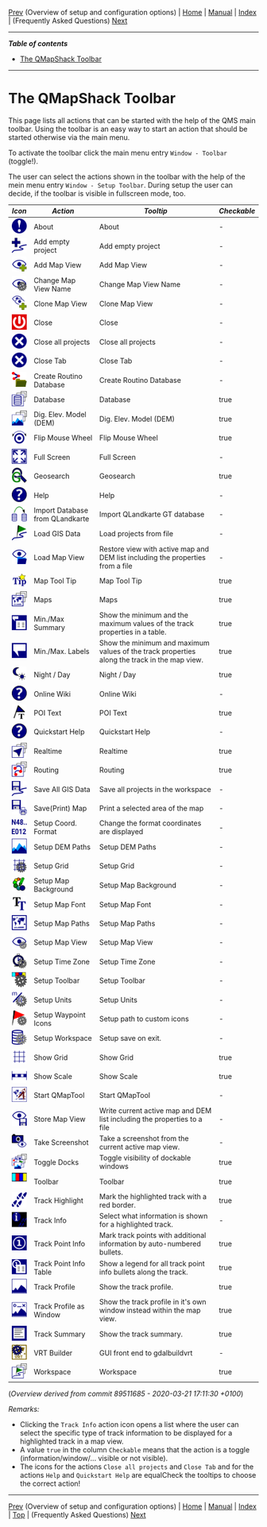 [Prev](AdvSetup) (Overview of setup and configuration options) | [Home](Home) | [Manual](DocMain) | [Index](AxAdvIndex) | (Frequently Asked Questions) [Next](DocFaq)
- - -

***Table of contents***

* [The QMapShack Toolbar](#the-qmapshack-toolbar)

* * * * * * * * * *
 
# The QMapShack Toolbar

This page lists all actions that can be started with the help of the QMS main toolbar. Using the toolbar is an easy way to start an action that should be started otherwise via the main menu.


To activate the toolbar click the main menu entry `Window - Toolbar` (toggle!).

The user can select the actions shown in the toolbar with the help of the mein menu entry `Window - Setup Toolbar`. During setup the user can decide, if the toolbar is visible in fullscreen mode, too.





*Icon*|*Action*|*Tooltip*|*Checkable*|
----|----|----|----|
 ![About](images/DocIcons/Info.png) | About | About | - |  
 ![Add empty project](images/DocIcons/AddProject.png) | Add empty project | Add empty project | - |  
 ![Add Map View](images/DocIcons/AddMapWorkspace.png) | Add Map View | Add Map View | - |  
 ![Change Map View Name](images/DocIcons/EditView.png) | Change Map View Name | Change Map View Name | - |  
 ![Clone Map View](images/DocIcons/CloneMapWorkspace.png) | Clone Map View | Clone Map View | - |  
 ![Close](images/icons/Off.png) | Close | Close | - |  
 ![Close all projects](images/DocIcons/Close.png) | Close all projects | Close all projects | - |  
 ![Close Tab](images/DocIcons/Close.png) | Close Tab | Close Tab | - |  
 ![Create Routino Database](images/DocIcons/RouteSetup.png) | Create Routino Database | Create Routino Database | - |  
 ![Database](images/DocIcons/ToggleDatabase.png) | Database | Database | true |  
 ![Dig. Elev. Model (DEM)](images/DocIcons/ToggleDem.png) | Dig. Elev. Model (DEM) | Dig. Elev. Model (DEM) | true |  
 ![Flip Mouse Wheel](images/DocIcons/MouseWheel.png) | Flip Mouse Wheel | Flip Mouse Wheel | true |  
 ![Full Screen](images/DocIcons/FullScreen.png) | Full Screen | Full Screen | - |  
 ![Geosearch](images/DocIcons/SearchGoogle.png) | Geosearch | Geosearch | true |  
 ![Help](images/DocIcons/Help.png) | Help | Help | - |  
 ![Import Database from QLandkarte](images/DocIcons/DatabaseConvert.png) | Import Database from QLandkarte | Import QLandkarte GT database | - |  
 ![Load GIS Data](images/DocIcons/LoadGIS.png) | Load GIS Data | Load projects from file | - |  
 ![Load Map View](images/DocIcons/LoadView.png) | Load Map View | Restore view with active map and DEM list including the properties from a file | - |  
 ![Map Tool Tip](images/DocIcons/ToolTip.png) | Map Tool Tip | Map Tool Tip | true |  
 ![Maps](images/DocIcons/ToggleMaps.png) | Maps | Maps | true |  
 ![Min./Max Summary](images/icons/LabelInfo.png) | Min./Max Summary | Show the minimum and the maximum values of the track properties in a table. | true |  
 ![Min./Max. Labels](images/icons/Label.png) | Min./Max. Labels | Show the minimum and maximum values of the track properties along the track in the map view. | true |  
 ![Night / Day](images/DocIcons/NightDay.png) | Night / Day | Night / Day | true |  
 ![Online Wiki](images/DocIcons/Help.png) | Online Wiki | Online Wiki | - |  
 ![POI Text](images/DocIcons/POIText.png) | POI Text | POI Text | true |  
 ![Quickstart Help](images/DocIcons/Help.png) | Quickstart Help | Quickstart Help | - |  
 ![Realtime](images/DocIcons/ToggleRealTime.png) | Realtime | Realtime | true |  
 ![Routing](images/DocIcons/ToggleRouter.png) | Routing | Routing | true |  
 ![Save All GIS Data](images/DocIcons/SaveAllGIS.png) | Save All GIS Data | Save all projects in the workspace | - |  
 ![Save(Print) Map](images/DocIcons/PrintSave.png) | Save(Print) Map | Print a selected area of the map | - |  
 ![Setup Coord. Format](images/DocIcons/SetupCoordFormat.png) | Setup Coord. Format | Change the format coordinates are displayed | - |  
 ![Setup DEM Paths](images/DocIcons/FolderDEM.png) | Setup DEM Paths | Setup DEM Paths | - |  
 ![Setup Grid](images/DocIcons/GridSetup.png) | Setup Grid | Setup Grid | - |  
 ![Setup Map Background](images/icons/SelectColor.png) | Setup Map Background | Setup Map Background | - |  
 ![Setup Map Font](images/DocIcons/Font.png) | Setup Map Font | Setup Map Font | - |  
 ![Setup Map Paths](images/DocIcons/FolderMap.png) | Setup Map Paths | Setup Map Paths | - |  
 ![Setup Map View](images/DocIcons/SetupMapWorkspace.png) | Setup Map View | Setup Map View | - |  
 ![Setup Time Zone](images/DocIcons/TimeZoneSetup.png) | Setup Time Zone | Setup Time Zone | - |  
 ![Setup Toolbar](images/DocIcons/ToolBarSetup.png) | Setup Toolbar | Setup Toolbar | - |  
 ![Setup Units](images/DocIcons/UnitSetup.png) | Setup Units | Setup Units | - |  
 ![Setup Waypoint Icons](images/DocIcons/SetupWptSym.png) | Setup Waypoint Icons | Setup path to custom icons | - |  
 ![Setup Workspace](images/DocIcons/DatabaseSetup.png) | Setup Workspace | Setup save on exit. | - |  
 ![Show Grid](images/DocIcons/Grid.png) | Show Grid | Show Grid | true |  
 ![Show Scale](images/DocIcons/Scale.png) | Show Scale | Show Scale | true |  
 ![Start QMapTool](images/DocIcons/QMapTool.png) | Start QMapTool | Start QMapTool | - |  
 ![Store Map View](images/DocIcons/SaveView.png) | Store Map View | Write current active map and DEM list including the properties to a file | - |  
 ![Take Screenshot](images/icons/Screenshot.png) | Take Screenshot | Take a screenshot from the current active map view. | - |  
 ![Toggle Docks](images/DocIcons/ToggleDocks.png) | Toggle Docks | Toggle visibility of dockable windows | true |  
 ![Toolbar](images/DocIcons/ToolBar.png) | Toolbar | Toolbar | true |  
 ![Track Highlight](images/icons/Track.png) | Track Highlight | Mark the highlighted track with a red border. | true |  
 ![Track Info](images/DocIcons/TrackInfo.png) | Track Info | Select what information is shown for a highlighted track. | - |  
 ![Track Point Info](images/icons/PointInfo.png) | Track Point Info | Mark track points with additional information by auto-numbered bullets. | true |  
 ![Track Point Info Table](images/icons/PointInfoTable.png) | Track Point Info Table | Show a legend for all track point info bullets along the track. | true |  
 ![Track Profile](images/icons/Profile.png) | Track Profile | Show the track profile. | true |  
 ![Track Profile as Window](images/icons/ProfileToWindow.png) | Track Profile as Window | Show the track profile in it's own window instead within the map view. | true |  
 ![Track Summary](images/icons/Summary.png) | Track Summary | Show the track summary. | true |  
 ![VRT Builder](images/DocIcons/VrtBuilder.png) | VRT Builder | GUI front end to gdalbuildvrt | - |  
 ![Workspace](images/DocIcons/ToggleGis.png) | Workspace | Workspace | true |  



(_Overview derived from commit 89511685 - 2020-03-21 17:11:30 +0100_) 

_Remarks:_

* Clicking the `Track Info` action icon opens a list where the user can select the specific type of track information to be displayed for a highlighted track in a map view.
* A value `true` in the column `Checkable` means that the action is a toggle (information/window/... visible or not visible).
* The icons for the actions `Close all projects` and `Close Tab` and for the actions `Help` and `Quickstart Help` are equalCheck the tooltips to choose the correct action!

- - -
[Prev](AdvSetup) (Overview of setup and configuration options) | [Home](Home) | [Manual](DocMain) | [Index](AxAdvIndex) | [Top](#) | (Frequently Asked Questions) [Next](DocFaq)
